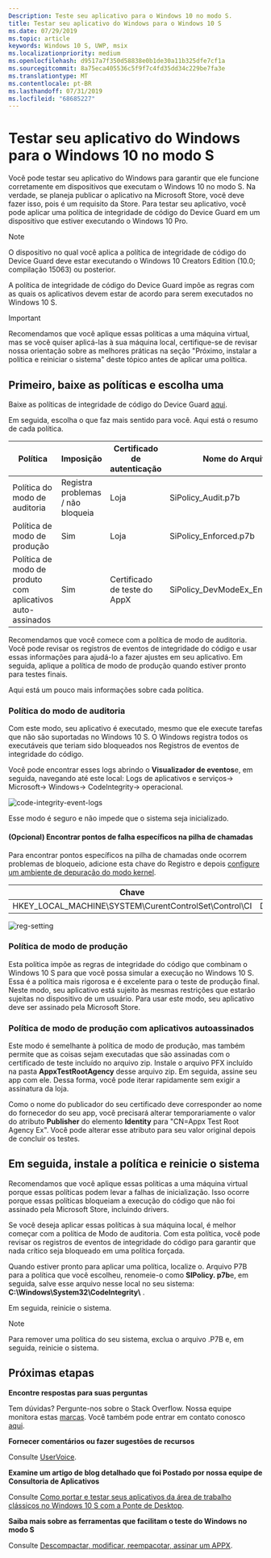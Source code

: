 ```yaml
---
Description: Teste seu aplicativo para o Windows 10 no modo S.
title: Testar seu aplicativo do Windows para o Windows 10 S
ms.date: 07/29/2019
ms.topic: article
keywords: Windows 10 S, UWP, msix
ms.localizationpriority: medium
ms.openlocfilehash: d9517a7f350d58838e0b1de30a11b325dfe7cf1a
ms.sourcegitcommit: 8a75eca405536c5f9f7c4fd35dd34c229be7fa3e
ms.translationtype: MT
ms.contentlocale: pt-BR
ms.lasthandoff: 07/31/2019
ms.locfileid: "68685227"
---
```

# <a name="test-your-windows-app-for-windows-10-in-s-mode"></a>Testar seu aplicativo do Windows para o Windows 10 no modo S

Você pode testar seu aplicativo do Windows para garantir que ele funcione corretamente em dispositivos que executam o Windows 10 no modo S. Na verdade, se planeja publicar o aplicativo na Microsoft Store, você deve fazer isso, pois é um requisito da Store. Para testar seu aplicativo, você pode aplicar uma política de integridade de código do Device Guard em um dispositivo que estiver executando o Windows 10 Pro.

> [!NOTE]
> O dispositivo no qual você aplica a política de integridade de código do Device Guard deve estar executando o Windows 10 Creators Edition (10.0; compilação 15063) ou posterior.

A política de integridade de código do Device Guard impõe as regras com as quais os aplicativos devem estar de acordo para serem executados no Windows 10 S.

> [!IMPORTANT]
>Recomendamos que você aplique essas políticas a uma máquina virtual, mas se você quiser aplicá-las à sua máquina local, certifique-se de revisar nossa orientação sobre as melhores práticas na seção "Próximo, instalar a política e reiniciar o sistema" deste tópico antes de aplicar uma política.

<a id="choose-policy" />

## <a name="first-download-the-policies-and-then-choose-one"></a>Primeiro, baixe as políticas e escolha uma

Baixe as políticas de integridade de código do Device Guard [aqui](https://go.microsoft.com/fwlink/?linkid=849018).

Em seguida, escolha o que faz mais sentido para você. Aqui está o resumo de cada política.

|Política |Imposição |Certificado de autenticação |Nome do Arquivo |
|--|--|--|--|
|Política do modo de auditoria |Registra problemas / não bloqueia |Loja |SiPolicy_Audit.p7b |
|Política de modo de produção |Sim |Loja |SiPolicy_Enforced.p7b |
|Política de modo de produto com aplicativos auto-assinados |Sim |Certificado de teste do AppX  |SiPolicy_DevModeEx_Enforced.p7b |

Recomendamos que você comece com a política de modo de auditoria. Você pode revisar os registros de eventos de integridade do código e usar essas informações para ajudá-lo a fazer ajustes em seu aplicativo. Em seguida, aplique a política de modo de produção quando estiver pronto para testes finais.

Aqui está um pouco mais informações sobre cada política.

### <a name="audit-mode-policy"></a>Política do modo de auditoria
Com este modo, seu aplicativo é executado, mesmo que ele execute tarefas que não são suportadas no Windows 10 S. O Windows registra todos os executáveis que teriam sido bloqueados nos Registros de eventos de integridade do código.

Você pode encontrar esses logs abrindo o **Visualizador de eventos**e, em seguida, navegando até este local: Logs de aplicativos e serviços-> Microsoft-> Windows-> CodeIntegrity-> operacional.

![code-integrity-event-logs](images/code-integrity-logs.png)

Esse modo é seguro e não impede que o sistema seja inicializado.

#### <a name="optional-find-specific-failure-points-in-the-call-stack"></a>(Opcional) Encontrar pontos de falha específicos na pilha de chamadas
Para encontrar pontos específicos na pilha de chamadas onde ocorrem problemas de bloqueio, adicione esta chave do Registro e depois [configure um ambiente de depuração do modo kernel](https://docs.microsoft.com/windows-hardware/drivers/debugger/getting-started-with-windbg--kernel-mode-#span-idsetupakernel-modedebuggingspanspan-idsetupakernel-modedebuggingspanspan-idsetupakernel-modedebuggingspanset-up-a-kernel-mode-debugging).

|Chave|Nome|type|Valor|
|--|---|--|--|
|HKEY_LOCAL_MACHINE\SYSTEM\CurentControlSet\Control\CI| DebugFlags |REG_DWORD | 1 |


![reg-setting](images/ci-debug-setting.png)

### <a name="production-mode-policy"></a>Política de modo de produção
Esta política impõe as regras de integridade do código que combinam o Windows 10 S para que você possa simular a execução no Windows 10 S. Essa é a política mais rigorosa e é excelente para o teste de produção final. Neste modo, seu aplicativo está sujeito às mesmas restrições que estarão sujeitas no dispositivo de um usuário. Para usar este modo, seu aplicativo deve ser assinado pela Microsoft Store.

### <a name="production-mode-policy-with-self-signed-apps"></a>Política de modo de produção com aplicativos autoassinados
Este modo é semelhante à política de modo de produção, mas também permite que as coisas sejam executadas que são assinadas com o certificado de teste incluído no arquivo zip. Instale o arquivo PFX incluído na pasta **AppxTestRootAgency** desse arquivo zip. Em seguida, assine seu app com ele. Dessa forma, você pode iterar rapidamente sem exigir a assinatura da loja.

Como o nome do publicador do seu certificado deve corresponder ao nome do fornecedor do seu app, você precisará alterar temporariamente o valor do atributo **Publisher** do elemento **Identity** para "CN=Appx Test Root Agency Ex". Você pode alterar esse atributo para seu valor original depois de concluir os testes.

## <a name="next-install-the-policy-and-restart-your-system"></a>Em seguida, instale a política e reinicie o sistema

Recomendamos que você aplique essas políticas a uma máquina virtual porque essas políticas podem levar a falhas de inicialização. Isso ocorre porque essas políticas bloqueiam a execução do código que não foi assinado pela Microsoft Store, incluindo drivers.

Se você deseja aplicar essas políticas à sua máquina local, é melhor começar com a política de Modo de auditoria. Com esta política, você pode revisar os registros de eventos de integridade do código para garantir que nada crítico seja bloqueado em uma política forçada.

Quando estiver pronto para aplicar uma política, localize o. Arquivo P7B para a política que você escolheu, renomeie-o como **SIPolicy. p7b**e, em seguida, salve esse arquivo nesse local no seu sistema: **C:\Windows\System32\CodeIntegrity\\** .

Em seguida, reinicie o sistema.

>[!NOTE]
>Para remover uma política do seu sistema, exclua o arquivo .P7B e, em seguida, reinicie o sistema.

## <a name="next-steps"></a>Próximas etapas

**Encontre respostas para suas perguntas**

Tem dúvidas? Pergunte-nos sobre o Stack Overflow. Nossa equipe monitora estas [marcas](https://stackoverflow.com/questions/tagged/project-centennial+or+desktop-bridge). Você também pode entrar em contato conosco [aqui](https://social.msdn.microsoft.com/Forums/en-US/home?filter=alltypes&sort=relevancedesc&searchTerm=%5BDesktop%20Converter%5D).

**Fornecer comentários ou fazer sugestões de recursos**

Consulte [UserVoice](https://wpdev.uservoice.com/forums/110705-universal-windows-platform/category/161895-desktop-bridge-centennial).

**Examine um artigo de blog detalhado que foi Postado por nossa equipe de Consultoria de Aplicativos**

Consulte [Como portar e testar seus aplicativos da área de trabalho clássicos no Windows 10 S com a Ponte de Desktop](https://blogs.msdn.microsoft.com/appconsult/2017/06/15/porting-and-testing-your-classic-desktop-applications-on-windows-10-s-with-the-desktop-bridge/).

**Saiba mais sobre as ferramentas que facilitam o teste do Windows no modo S**

Consulte [Descompactar, modificar, reempacotar, assinar um APPX](https://blogs.msdn.microsoft.com/appconsult/2017/08/07/unpack-modify-repack-sign-appx/).
